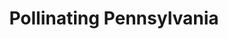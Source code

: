 ---
pid: ch1033
title: Pollinating Pennsylvania
location_transcription: Somewhere concrete-bound
coordinates: "[-75.16342119429, 39.952286606904]"
zipcode: '19123'
gen_neighborhood: North Philadelphia
neighborhood: Northern Liberties,Loft District
outside_phl: 
age: '23'
age_range: 20-29
instagram: 
image_file_name: ch_1033.jpg
proposal_transcription: |-
  Partner w/ Pennsy. Horticultural Soc. + local philly schools to teach about horticulture + to maintain the garden.

  mural feat. diff. types of pollinators

  incrementally raised beds feat. seasonally rotating native plants

  Info/diagrams about pollinators

  steps to access all layers
topic: Environment,Sustainability
topic_summary: 0, 0
type: Garden,Interactive,Mural,Park
keywords_other: Pollinators, native plants, horticulture, plants, flowers, bats, bees,
  butterflies
credit: Colby Ball
image_labels: 
twitter: 
facebook: 
permalink: "/monuments/ch1033/"
layout: item-page
---